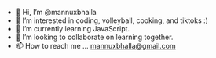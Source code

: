 - 👋 Hi, I’m @mannuxbhalla
- 👀 I’m interested in coding, volleyball, cooking, and tiktoks :)
- 🌱 I’m currently learning JavaScript.
- 💞️ I’m looking to collaborate on learning together. 
- 📫 How to reach me ... mannuxbhalla@gmail.com

<!---
mannuxbhalla/mannuxbhalla is a ✨ special ✨ repository because its `README.md` (this file) appears on your GitHub profile.
You can click the Preview link to take a look at your changes.
--->
